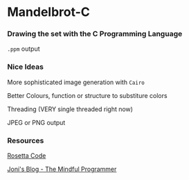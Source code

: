 # Mandelbrot-C

### Drawing the set with the C Programming Language

`.ppm` output

### Nice Ideas

More sophisticated image generation with `Cairo`

Better Colours, function or structure to substiture colors

Threading (VERY single threaded right now)

JPEG or PNG output

### Resources

[Rosetta Code](http://www.rosettacode.org/wiki/Bitmap/Write_a_PPM_file#C)

[Joni's Blog - The Mindful Programmer](https://jonisalonen.com/2013/lets-draw-the-mandelbrot-set/)